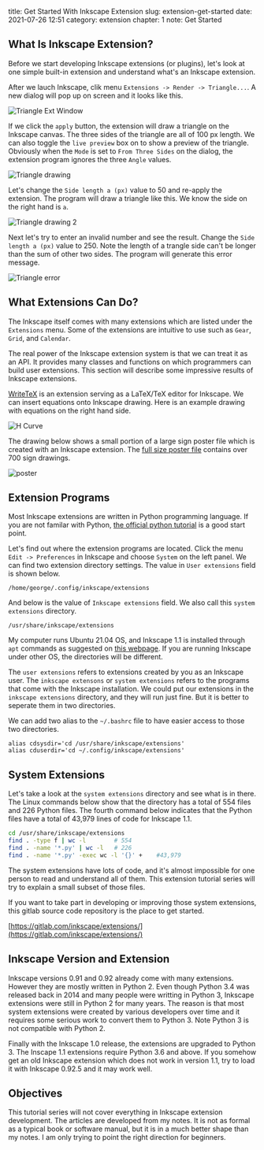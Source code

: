 title: Get Started With Inkscape Extension
slug: extension-get-started
date: 2021-07-26 12:51
category: extension
chapter: 1
note: Get Started

## What Is Inkscape Extension?

Before we start developing Inkscape extensions (or plugins), let's look at one simple 
built-in extension and understand what's an Inkscape extension. 

After we lauch Inkscape, clik menu `Extensions -> Render -> Triangle...`. A new dialog 
will pop up on screen and it looks like this.  

<div style="max-width:300px">
  <img class="img-fluid pb-2" src="/images/ext1/ext1-triangle.png" alt="Triangle Ext Window"> 
</div>

If we click the `apply` button, the extension will draw a triangle on the Inkscape canvas. 
The three sides of the triangle are all of 100 px length.  We can also toggle the `live preview` 
box on to show a preview of the triangle. Obviously when the `Mode` is set to 
`From Three Sides` on the dialog, the extension program ignores the three `Angle` values. 

<div style="max-width:300px">
  <img class="img-fluid pb-2" src="/images/ext1/ext1-triangle-drawing.svg" alt="Triangle drawing"> 
</div>

Let's change the `Side length a (px)` value to 50 and re-apply the extension.  The program 
will draw a triangle like this.  We know the side on the right hand is `a`. 

<div style="max-width:300px">
  <img class="img-fluid pb-2" src="/images/ext1/ext1-triangle-drawing-2.svg" alt="Triangle drawing 2"> 
</div>

Next let's try to enter an invalid number and see the result.  Change the `Side length a (px)` 
value to 250. Note the length of a trangle side can't be longer than the sum of other two sides. 
The program will generate this error message. 

<div style="max-width:400px">
  <img class="img-fluid pb-2" src="/images/ext1/ext1-error.png" alt="Triangle error"> 
</div>

## What Extensions Can Do?

The Inkscape itself comes with many extensions which are listed under the `Extensions` menu. 
Some of the extensions are intuitive to use such as `Gear`, `Grid`, and `Calendar`. 

The real power of the Inkscape extension system is that we can treat it as an API. 
It provides many classes and functions 
on which programmers can build user extensions. This section will describe some impressive 
results of Inkscape extensions. 

[WriteTeX](https://github.com/wanglongqi/WriteTeX) is an extension serving as a 
LaTeX/TeX editor for Inkscape.  We can insert equations onto Inkscape drawing. 
Here is an example drawing with equations on the right hand side. 

<div style="max-width:800px">
  <img class="img-fluid pb-2" src="/images/ext1/ext1-hcurve.svg" alt="H Curve"> 
</div>

The drawing below shows a small portion of a large sign poster file which is created 
with an Inkscape extension. The [full size poster file](/files/ext1/signposter.pdf) contains
 over 700 sign drawings. 

<div style="max-width:800px">
  <img class="img-fluid pb-2" src="/images/ext1/ext1-poster.svg" alt="poster"> 
</div>

## Extension Programs

Most Inkscape extensions are written in Python programming language. If you are not familar 
with Python, 
[the official python tutorial](https://docs.python.org/3/tutorial/) is a good start point. 

Let's find out where the extension programs are located.  Click the menu `Edit -> Preferences` 
in Inkscape and choose `System` on the left panel. We can find two extension directory 
settings. The value in `User extensions` field is shown below.

```
/home/george/.config/inkscape/extensions
```

And below is the value of `Inkscape extensions` field.  We also call this `system 
extensions` directory. 

```
/usr/share/inkscape/extensions
```

My computer runs Ubuntu 21.04 OS, and Inkscape 1.1 is installed through 
`apt` commands as suggested on 
[this webpage](https://www.omgubuntu.co.uk/2021/05/inkscape-1-1-released-new-features). If you are running 
Inkscape under other OS, the directories will be different. 

The `user extensions` refers to extensions created by you as an Inkscape user. The 
`inkscape extensons` or `system extensions` refers to the programs that come with 
the Inkscape installation. We could put our extensions in the `inkscape extensions` 
directory, and they will run just fine. But it is better to seperate them in two 
directories. 

We can add two alias to the `~/.bashrc` file to have easier access to those two 
directories. 

```
alias cdsysdir='cd /usr/share/inkscape/extensions'
alias cduserdir='cd ~/.config/inkscape/extensions'
```

## System Extensions

Let's take a look at the `system extensions` directory and see what is in there. 
The Linux commands below show that the directory has a total of 554 files and 
226 Python files. The fourth command below indicates that the Python files have 
a total of 43,979 lines of code for Inkscape 1.1. 

```bash
cd /usr/share/inkscape/extensions
find . -type f | wc -l        # 554  
find . -name '*.py' | wc -l   # 226
find . -name '*.py' -exec wc -l '{}' +    #43,979
```

The system extensions have lots of code, and it's almost impossible for 
one person to read and understand all of them.  This extension tutorial series
will try to explain a small subset of those files.  

If you want to take part in developing or improving those system extensions, 
this gitlab source code repository is the place to get started.  

[https://gitlab.com/inkscape/extensions/](https://gitlab.com/inkscape/extensions/)

## Inkscape Version and Extension

Inkscape versions 0.91 and 0.92 already come with many extensions. However they are 
mostly written in Python 2. Even though Python 3.4 was released back in 2014 and 
many people were writting 
in Python 3, Inkscape extensions were still in Python 2 for many years. The 
reason is that most system extensions were created by various developers over time
and it requires some serious work to convert them to Python 3. Note Python 
3 is not compatible with Python 2. 

Finally with the Inkscape 1.0 release, the extensions are upgraded to Python 3. 
The Inscape 1.1 extensions require Python 3.6 and above. If you somehow get an 
old Inkscape extension which does not work in version 1.1, try to load it 
with Inkscape 0.92.5 and it may work well. 

## Objectives

This tutorial series will not cover everything in Inkscape extension development. 
The articles are developed from my notes.  It is not as formal 
as a typical book or software manual, but it is in a much better shape than 
my notes. I am only trying to point the right direction for beginners. 




